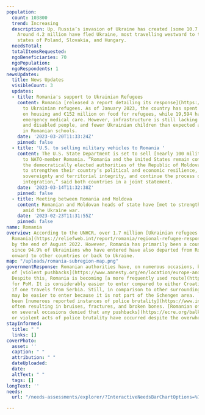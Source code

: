 ```yaml
---
population:
  count: 103800
  trend: Increasing
  description: Up. Russia’s invasion of Ukraine has created [some 10.7 million refugees](https://data2.unhcr.org/en/situations/ukraine/location?secret=unhcrrestricted).
    Around 4.2 million have fled Ukraine, most travelling westward to the bordering
    states of Poland, Slovakia, and Hungary.
  needsTotal: 
  totalItemsRequested: 
  ngoBeneficiaries: 70
  ngoPopulation: 
  ngoRespondents: 1
newsUpdates:
  title: News Updates
  visibleCount: 3
  updates:
  - title: Romania's support to Ukrainian Refugees
    content: Romania [released a report detailing its response](https://ec.europa.eu/migrant-integration/library-document/romania-report-national-response-those-displaced-ukraine_en)
      to Ukrainian refugees. As of January 2023, the country has spent €76 million
      on housing and €152 million on food for refugees, while 19,594 have received
      emergency medical care. However, infrastructure is still lacking for elderly
      and disabled people, and fewer Ukrainian children than expected are enrolled
      in Romanian schools.
    date: '2023-03-20T11:33:24Z'
    pinned: false
  - title: 'U.S. to selling military vehicles to Romania '
    content: The U.S. State Department is set to sell [nearly 100 military vehicles](https://www.rferl.org/a/romania-united-states-tactical-vehicles-sale/32318412.html)
      to NATO-member Romania. “Romania and the United States remain committed to supporting
      the democratically elected authorities of the Republic of Moldova in their efforts
      to strengthen their country’s political and economic resilience, defend its
      sovereignty and territorial integrity, and continue the process of European
      integration,” said both countries in a joint statement.
    date: '2023-03-14T11:32:38Z'
    pinned: false
  - title: Meeting between Romania and Moldova
    content: Romanian and Moldovan heads of state have [met to strengthen their relationship](https://apnews.com/article/russia-ukraine-politics-government-romania-287aee52255013dfa60a7c95aa805a72)
      amid the Ukraine war.
    date: '2023-02-23T11:31:55Z'
    pinned: false
name: Romania
overview: According to the UNHCR, over 1.7 million [Ukrainian refugees had entered
  Romania](https://reliefweb.int/report/romania/regional-refugee-response-plan-ukraine-situation-inter-agency-operational-update-romania-august-2022#:\~:text=Operational%20context,to%20remain%20in%20the%20country.)
  by the end of August 2022. However, Romania has primarily been a country of transition
  since 94.9% of Ukrainians who have entered have also departed from Romania to move
  onward to other countries or back to Ukraine.
map: "/uploads/romania-subregion-map.png"
governmentResponse: Romanian authorities have, on numerous occasions, been accused
  of [violent pushbacks](https://www.amnesty.org/en/location/europe-and-central-asia/romania/report-romania/).
  Despite this, Romania is becoming [a more frequently used route](https://www.infomigrants.net/en/post/32629/romania-poor-peoples-route-to-europe)
  for PoM. It is considerably easier to enter compared to either Croatia or Hungary
  if one travels from Serbia. Still, in comparison to other surrounding states, Romania
  may be easier to enter because it is not part of the Schengen area.  There have
  been [numerous reported instances of police brutality](https://www.infomigrants.net/en/post/32629/romania-poor-peoples-route-to-europe),
  often resulting in bruises, fractures, and broken bones. [Romanian officials have
  on several occasions denied that any pushbacks](https://ecre.org/balkan-route-croatia-and-romania-deny-systemic-pushbacks-despite-overwhelming-evidence-ngos-point-to-eu-complicity-and-urge-stronger-response-croatian-border-monitoring-toothless/)
  or violent acts of police brutality have occurred despite the overwhelming evidence.
stayInformed:
  title: " "
  links: []
coverPhoto:
  asset: ''
  caption: " "
  attribution: " "
  dateUploaded: 
  date: 
  altText: " "
  tags: []
longText: ''
needs:
  url: "/needs-assessments/explorer/?InteractiveNeedsBarChartOptions=%7B%22filters%22%3A%7B%22search%22%3A%22%22%2C%22quarter%22%3A%222023+Q1%22%2C%22region%22%3A%22Eastern+Europe%22%2C%22subregion%22%3A%22Romania%22%7D%2C%22axis%22%3A%7B%22indexBy%22%3A%22Category%22%2C%22groupBy%22%3A%22Item%22%7D%2C%22sort%22%3A%7B%22by%22%3A%22Label%22%2C%22order%22%3A%22Ascending%22%7D%7D&InteractiveNeedsBarChartTitle=Q1+2023+Romania+"

---
```

